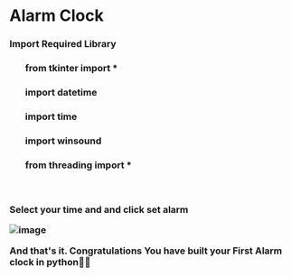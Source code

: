<h1>Alarm Clock </h1>

<h3> Import Required Library<h3>
  <ul>
<h4>from tkinter import *<h4>
<h4>import datetime<h4>
<h4>import time<h4>
<h4>import winsound<h4>
  <h4>from threading import *<h4></ul>
    <br>
    <p> Select your time and and click set alarm </p>

![image](https://user-images.githubusercontent.com/70272542/142355637-6bda8e40-02bf-4bb6-955c-d7d7def5fc55.png)
      
<p>And that's it. Congratulations You have built your First Alarm clock in python👏👏</p>
